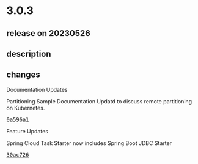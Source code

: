 # 3.0.3

## release on 20230526

## description

## changes

Documentation Updates

Partitioning Sample Documentation Updatd to discuss remote partitioning on Kubernetes.

<a class="commit-link" data-hovercard-type="commit" data-hovercard-url="https://github.com/spring-cloud/spring-cloud-task/commit/0a596a19eed8b30fe08eee6b2c216c9b5b890cdd/hovercard" href="https://github.com/spring-cloud/spring-cloud-task/commit/0a596a19eed8b30fe08eee6b2c216c9b5b890cdd"><tt>0a596a1</tt></a>

Feature Updates

Spring Cloud Task Starter now includes Spring Boot JDBC Starter

<a class="commit-link" data-hovercard-type="commit" data-hovercard-url="https://github.com/spring-cloud/spring-cloud-task/commit/30ac726523dfeb5da71370d773a5e313671d6efe/hovercard" href="https://github.com/spring-cloud/spring-cloud-task/commit/30ac726523dfeb5da71370d773a5e313671d6efe"><tt>30ac726</tt></a>

